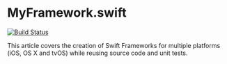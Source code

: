 # MyFramework.swift

[![Build Status](https://travis-ci.org/eneko/MyFramework.swift.svg?branch=master)](https://travis-ci.org/eneko/MyFramework.swift)

This article covers the creation of Swift Frameworks for multiple platforms (iOS, OS X and tvOS) while reusing source code and unit tests.
